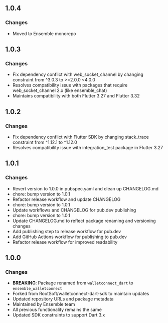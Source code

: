 
## 1.0.4

### Changes

* Moved to Ensemble monorepo

## 1.0.3

### Changes

* Fix dependency conflict with web_socket_channel by changing constraint from ^3.0.3 to >=2.0.0 <4.0.0
* Resolves compatibility issue with packages that require web_socket_channel 2.x (like ensemble_chat)
* Maintains compatibility with both Flutter 3.27 and Flutter 3.32

## 1.0.2

### Changes

* Fix dependency conflict with Flutter SDK by changing stack_trace constraint from ^1.12.1 to ^1.12.0
* Resolves compatibility issue with integration_test package in Flutter 3.27

## 1.0.1

### Changes

* Revert version to 1.0.0 in pubspec.yaml and clean up CHANGELOG.md
* chore: bump version to 1.0.1
* Refactor release workflow and update CHANGELOG
* chore: bump version to 1.0.1
* Update workflows and CHANGELOG for pub.dev publishing
* chore: bump version to 1.0.1
* Update CHANGELOG.md to reflect package renaming and versioning changes
* Add publishing step to release workflow for pub.dev
* Add GitHub Actions workflow for publishing to pub.dev
* Refactor release workflow for improved readability


## 1.0.0

### Changes

* **BREAKING**: Package renamed from `walletconnect_dart` to `ensemble_walletconnect`
* Forked from RootSoft/walletconnect-dart-sdk to maintain updates
* Updated repository URLs and package metadata
* Maintained by Ensemble team
* All previous functionality remains the same
* Updated SDK constraints to support Dart 3.x
